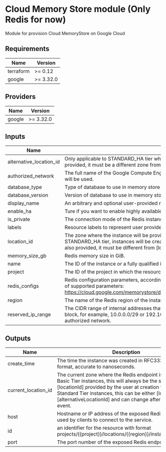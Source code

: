 # Cloud Memory Store module (Only Redis for now)

Module for provision Cloud MemoryStore on Google Cloud

## Requirements

| Name | Version |
|------|---------|
| terraform | >= 0.12 |
| google | >= 3.32.0 |

## Providers

| Name | Version |
|------|---------|
| google | >= 3.32.0 |

## Inputs

| Name | Description | Type | Default | Required |
|------|-------------|------|---------|:--------:|
| alternative\_location\_id | Only applicable to STANDARD\_HA tier which protects the instance against zonal failures by provisioning it across two zones. If provided, it must be a different zone from the one provided in [locationId]. | `string` | `null` | no |
| authorized\_network | The full name of the Google Compute Engine network to which the instance is connected. If left unspecified, the default network will be used. | `string` | `null` | no |
| database\_type | Type of database to use in memory store service. Must be one of these values: redis, memcached. | `string` | `"redis"` | no |
| database\_version | Version of database to use in memory store service. Should relate on database\_type | `string` | `"4.0"` | no |
| display\_name | An arbitrary and optional user-provided name for the instance. | `string` | `null` | no |
| enable\_ha | Ture if you want to enable highly available primary/replica instances | `bool` | `false` | no |
| is\_private | The connection mode of the Redis instance. Disable for direct connect. | `bool` | `true` | no |
| labels | Resource labels to represent user provided metadata. | `map(string)` | `null` | no |
| location\_id | The zone where the instance will be provisioned. If not provided, the service will choose a zone for the instance. For STANDARD\_HA tier, instances will be created across two zones for protection against zonal failures. If [alternativeLocationId] is also provided, it must be different from [locationId]. | `string` | `null` | no |
| memory\_size\_gb | Redis memory size in GiB. | `number` | `1` | no |
| name | The ID of the instance or a fully qualified identifier for the instance. | `string` | n/a | yes |
| project | The ID of the project in which the resource belongs. If it is not provided, the provider project is used. | `string` | `null` | no |
| redis\_configs | Redis configuration parameters, according to http://redis.io/topics/config. Please check Memorystore documentation for the list of supported parameters: https://cloud.google.com/memorystore/docs/redis/reference/rest/v1/projects.locations.instances#Instance.FIELDS.redis_configs | `map(string)` | `null` | no |
| region | The name of the Redis region of the instance. | `string` | `null` | no |
| reserved\_ip\_range | The CIDR range of internal addresses that are reserved for this instance. If not provided, the service will choose an unused /29 block, for example, 10.0.0.0/29 or 192.168.0.0/29. Ranges must be unique and non-overlapping with existing subnets in an authorized network. | `string` | `null` | no |

## Outputs

| Name | Description |
|------|-------------|
| create\_time | The time the instance was created in RFC3339 UTC format, accurate to nanoseconds. |
| current\_location\_id | The current zone where the Redis endpoint is placed. For Basic Tier instances, this will always be the same as the [locationId] provided by the user at creation time. For Standard Tier instances, this can be either [locationId] or [alternativeLocationId] and can change after a failover event. |
| host | Hostname or IP address of the exposed Redis endpoint used by clients to connect to the service. |
| id | an identifier for the resource with format projects/{{project}}/locations/{{region}}/instances/{{name}} |
| port | The port number of the exposed Redis endpoint. |

